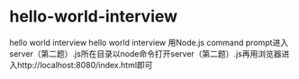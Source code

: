 # hello-world-interview
hello world interview
hello world interview 用Node.js command prompt进入server（第二题）.js所在目录以node命令打开server（第二题）.js再用浏览器进入http://localhost:8080/index.html即可
